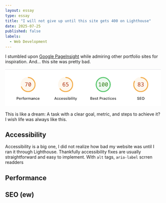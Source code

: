 ```yaml
---
layout: essay
type: essay
title: "I will not give up until this site gets 400 on Lighthouse"
date: 2025-07-25
published: false
labels:
  - Web Development
---
```


I stumbled upon [Google PageInsight]() while admiring other portfolio sites for inspiration. And... this site was pretty bad. 

<p align="center">
  <img src="/img/faster-loading/pagespeed-before.png" alt="Lighthouse Report" class="img-fluid w-100">
</p>

This is like a dream: A task with a clear goal, metric, and steps to achieve it? I wish life was always like this.

## Accessibility

Accessibility is a big one, I did not realize how bad my website was until I ran it through Lighthouse. Thankfully accessibility fixes are usually straightforward and easy to implement. With `alt` tags, `aria-label` scrren readders 

## Performance



## SEO (ew)